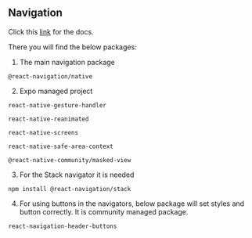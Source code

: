 ## Navigation

Click this [link](https://reactnavigation.org/docs/getting-started) for the docs.

There you will find the below packages:

1. The main navigation package

```
@react-navigation/native
```

2. Expo managed project

```
react-native-gesture-handler
```

```
react-native-reanimated
```

```
react-native-screens
```

```
react-native-safe-area-context
```

```
@react-native-community/masked-view
```

3. For the Stack navigator it is needed

```
npm install @react-navigation/stack
```

4. For using buttons in the navigators, below package will set styles and button correctly. It is community managed package.

```
react-navigation-header-buttons
```
